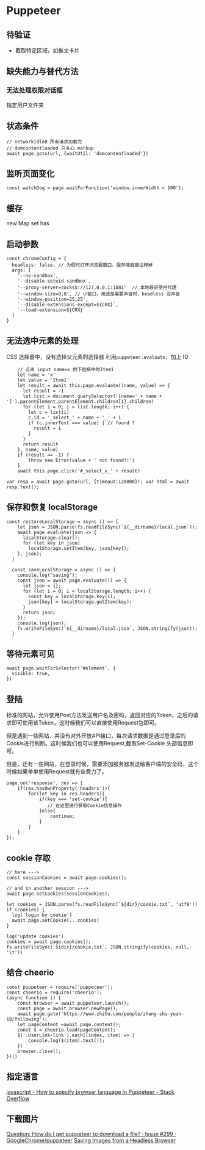 # Puppeteer

## 待验证
* 截取特定区域，如推文卡片

## 缺失能力与替代方法
### 无法处理权限对话框
指定用户文件夹

## 状态条件
```
// networkidle0 所有请求加载完
// domcontentloaded 只关心 markup
await page.goto(url, {waitUtil: 'domcontentloaded'})
```

## 监听页面变化
```
const watchDog = page.waitForFunction('window.innerWidth < 100');
```

## 缓存
new Map
set
has


## 启动参数
```
const chromeConfig = {
  headless: false, // 为假时打开浏览器窗口，服务端直接注释掉
  args: [
    '--no-sandbox',
    '--disable-setuid-sandbox',
    '--proxy-server=socks5://127.0.0.1:1081'  // 本地最好使用代理
    '--window-size=0,0', // 小窗口，用途是需要声音时，headless 没声音
    '--window-position=25,25',
    `--disable-extensions-except=${CRX}`,
    `--load-extension=${CRX}`
  ]
}
```

## 无法选中元素的处理
CSS 选择器中，没有选择父元素的选择器
利用`puppeteer.evaluate`，加上 ID
```
    // 点击 input name=x 的下拉框中的Item1
    let name = 'x'
    let value = 'Item1'
    let result = await this.page.evaluate((name, value) => {
      let result = -1
      let list = document.querySelector('[name=' + name + ']').parentElement.parentElement.children[1].children)
      for (let i = 0; i < list.length; i++) {
        let c = list[i]
        c.id = '_select_' + name + '_' + i
        if (c.innerText === value) { // found ?
          result = i
        }
      }
      return result
    }, name, value)
    if (result == -1) {
        throw new Error(value + ' not found!!')
    }
    await this.page.click('#_select_x_' + result)
```

```
var resp = await page.goto(url, {timeout:120000}); var html = await resp.text();
```

## 保存和恢复 localStorage
```
const restoreLocalStorage = async () => {
    let json = JSON.parse(fs.readFileSync(`${__dirname}/local.json`));
    await page.evaluate(json => {
      localStorage.clear();
      for (let key in json)
        localStorage.setItem(key, json[key]);
    }, json);
  }

  const saveLocalStorage = async () => {
    console.log("saving");
    const json = await page.evaluate(() => {
      let json = {};
      for (let i = 0; i < localStorage.length; i++) {
        const key = localStorage.key(i);
        json[key] = localStorage.getItem(key);
      }
      return json;
    });
    console.log(json);
    fs.writeFileSync(`${__dirname}/local.json`, JSON.stringify(json));
  }
```

## 等待元素可见
```
await page.waitForSelector('#element', {
  visible: true,
})
```

## 登陆
标准的网站，允许使用Post方法发送用户名及密码，返回对应的Token，之后的请求即可使用该Token，这时候我们可以直接使用Request包即可。

但是遇到一些网站，并没有对外开放API接口，每次请求数据是通过登录后的Cookis进行判断。这时候我们也可以使用Request,截取Set-Cookie 头部信息即可。

但是，还有一些网站，在登录时候，需要添加服务器发送给客户端的安全码，这个时候如果单单使用Request就有些费力了。
```
page.on('response', res => {
    if(res.hasOwnProperty('headers')){
        for(let key in res.headers){
            if(key === 'set-cookie'){
               // 在这里进行获取Cookie信息操作
            }else{
                continue;
            }
        }
    }
});
```
## cookie 存取
```
// here --->
const sessionCookies = await page.cookies();

// and in another session --->
await page.setCookies(sessionCookies);

let cookies = JSON.parse(fs.readFileSync(`${dir}/cookie.txt`, 'utf8'))
if (cookies) {
  log('login by cookie')
  await page.setCookie(...cookies)
}

log('update cookies')
cookies = await page.cookies();
fs.writeFileSync(`${dir}/cookie.txt`, JSON.stringify(cookies, null, '\t'))
```

## 结合 cheerio
```
const puppeteer = require('puppeteer');
const cheerio = require('cheerio');
(async function () {
    const browser = await puppeteer.launch();
    const page = await browser.newPage();
    await page.goto('https://www.zhihu.com/people/zhang-shu-yuan-18/following');
    let pageContent =await page.content();
    const $ = cheerio.load(pageContent);
    $('.UserLink-link').each((index, item) => {
        console.log($(item).text());
    })
    browser.close();
})()
```

## 指定语言
[javascript - How to specify browser language in Puppeteer - Stack Overflow](https://stackoverflow.com/questions/46908636/how-to-specify-browser-language-in-puppeteer)

## 下载图片
[Question: How do I get puppeteer to download a file? · Issue #299 · GoogleChrome/puppeteer](https://github.com/GoogleChrome/puppeteer/issues/299#issuecomment-328295644)
[Saving Images from a Headless Browser](https://intoli.com/blog/saving-images/)
